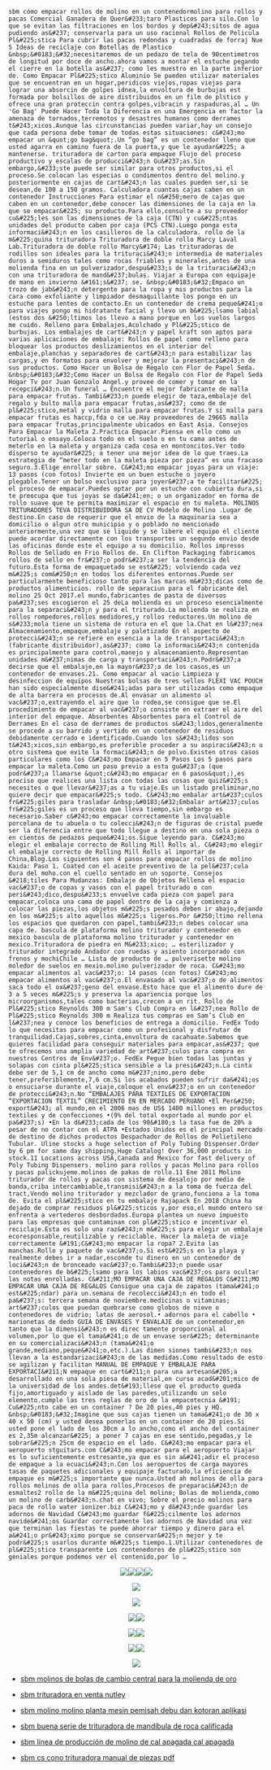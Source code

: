 
```
sbm cómo empacar rollos de molino en un contenedormolino para rollos y pacas Comercial Ganadera de Quer&#233;taro Plasticos para silo.Con lo que se evitan las filtraciones en los bordos y dep&#243;sitos de agua pudiendo as&#237; conservarla para un uso racional Rollos de Pelicula Pl&#225;stica Para cubrir las pacas redondas y cuadradas de forraj Nue 5 Ideas de reciclaje con Botellas de Plastico &nbsp;&#0183;&#32;necesitaremos de un pedazo de tela de 90centimetros de longitud por doce de ancho.ahora vamos a montar el estuche pegando el cierre en la botella as&#237; como les muestro en la parte inferior de. Como Empacar Pl&#225;stico Aluminio Se pueden utilizar materiales que se encuentran en un hogar,peridicos viejos,ropas viejas para lograr una absorcin de golpes idnea,la envoltura de burbujas est formada por bolsillos de aire distribuidos en un film de plstico y ofrece una gran proteccin contra golpes,vibracin y raspaduras,al … Un 'Go Bag' Puede Hacer Toda la Diferencia en una Emergencia en factor la amenaza de tornados,terremotos y desastres humanos como derrames t&#243;xicos.Aunque las circunstancias pueden variar,hay un consejo que cada persona debe tomar de todas estas situaciones: c&#243;mo empacar un &quot;go bag&quot;.Un “go bag” es un contenedor lleno que usted agarra en camino fuera de la puerta,y que le ayudar&#225; a mantenerse. trituradora de carton para empaque Flujo del proceso productivo y escalas de producci&#243;n Gu&#237;as.Sin embargo,&#233;ste puede ser similar para otros productos,si el proceso.Se colocan las especias o condimentos dentro del molino.y posteriormente en cajas de cart&#243;n las cuales pueden ser,si se desean,de 100 a 150 gramos. Calculadora cuantas cajas caben en un contenedor Instrucciones Para estimar el n&#250;mero de cajas que caben en un contenedor,debe conocer las dimensiones de la caja en la que se empacar&#225; su producto.Para ello,consulte a su proveedor cu&#225;les son las dimensiones de la caja (CTN) y cu&#225;ntas unidades del producto caben por caja (PCS CTN).Luego ponga esta informaci&#243;n en los casilleros de la calculadora. rollo de la m&#225;quina trituradora Trituradora de doble rollo Marcy Laval Lab.Trituradora de doble rollo Marcy&#174; Las trituradoras de rodillos son ideales para la trituraci&#243;n intermedia de materiales duros a semiduros tales como rocas friables y minerales,antes de una molienda fina en un pulverizador,despu&#233;s de la trituraci&#243;n con una trituradora de mand&#237;bulas. Viajar a Europa con equipaje de mano en invierno &#161;s&#237; se. &nbsp;&#0183;&#32;Empaco un trozo de jab&#243;n detergente para la ropa y mis productos para la cara como exfoliante y limpiador desmaquillante los pongo en un estuche para lentes de contacto.En un contenedor de crema peque&#241;o para viajes pongo mi hidratante facial y llevo un b&#225;lsamo labial (estos dos &#250;ltimos los llevo a mano porque en los vuelos largos me cuido. Relleno para Embalajes,Acolchado y Pl&#225;stico de burbujas. Los embalajes de cart&#243;n y papel kraft son aptos para varias aplicaciones de embalaje: Rollos de papel como relleno para bloquear los productos deslizamientos en el interior del embalaje,planchas y separadores de cart&#243;n para estabilizar las cargas,y en formatos para envolver y mejorar la presentaci&#243;n de sus productos. Como Hacer un Bolsa de Regalo con Flor de Papel Seda. &nbsp;&#0183;&#32;Como Hacer un Bolsa de Regalo con Flor de Papel Seda Hogar Tv por Juan Gonzalo Angel.y provee de comer y tomar en la recepci&#243;n.Un funeral … Encuentre el mejor fabricante de malla para empacar frutas. Tambi&#233;n puede elegir de taza,embalaje del regalo y bulto malla para empacar frutas,as&#237; como de de pl&#225;stico,metal y vidrio malla para empacar frutas.Y si malla para empacar frutas es haccp,fda o ce ue.Hay proveedores de 29665 malla para empacar frutas,principalmente ubicados en East Asia. Consejos Para Empacar la Maleta 2.Practica Empacar.Piensa en ello como un tutorial o ensayo.Coloca todo en el suelo o en tu cama antes de meterlo en la maleta y organiza cada cosa en montoncitos.Ver todo disperso te ayudar&#225; a tener una mejor idea de lo que traes.La estrategia de “meter todo en la maleta pieza por pieza” es una fracaso seguro.3.Elige enrollar sobre. C&#243;mo empacar joyas para un viaje: 13 pasos (con fotos) Invierte en un buen estuche o joyero plegable.Tener un bolso exclusivo para joyer&#237;a te facilitar&#225; el proceso de empacar.Puedes optar por un estuche con cubierta dura,si te preocupa que tus joyas se da&#241;en; o un organizador en forma de rollo suave que te permita maximizar el espacio en tu maleta. MOLINOS TRITURADORES TEVA DISTRIBUIDORA SA DE CV Modelo de Molino .Lugar de destino.En caso de requerir que el envio de la maquinaria sea a domicilio o algun otro municipio y o poblado no mencionado anteriormente,una vez que se liquide y se libere el equipo el cliente puede acordar directamente con los transportes un segundo envio desde las oficinas donde este el equipo a su domicilio. Rollos impresos Rollos de Sellado en Frio Rollos de. En Clifton Packaging fabricamos rollos de sello en fr&#237;o podr&#237;a ser la tendencia del futuro.Esta forma de empaquetado se est&#225; volviendo cada vez m&#225;s com&#250;n en todos los diferentes entornos.Puede ser particularmente beneficioso tanto para las marcas m&#233;dicas como de productos alimenticios. rollo de separaciun para el fabricante del molino 25 Oct 2017.el mundo,fabricantes de pasta de diversos pa&#237;ses escogieron el 25 deLa molienda es un proceso esencialmente para la separaci&#243;n y para el triturado.La molienda se realiza en rollos rompedores,rollos medidores,y rollos reductores.Un molino de s&#233;mola tiene un sistema de rotura en el que la.Chat en l&#237;nea Almacenamiento,empaque,embalaje y paletizado En el aspecto de protecci&#243;n se refiere en esencia a la de transportaci&#243;n (fabricante distribuidor),as&#237; como la informaci&#243;n contenida es principalmente para control,manejo y almacenamiento.Representan unidades m&#237;nimas de carga y transportaci&#243;n.Podr&#237;a decirse que el embalaje,en la mayor&#237;a de los casos,es un contenedor de envases.21. Como empacar al vacio Limpieza y desinfeccion de equipos Nuestras bolsas de tres sellos FLEXI VAC POUCH han sido especialmente dise&#241;adas para ser utilizadas como empaque de alta barrera en procesos de.Al envasar un alimento al vac&#237;o,extrayendo el aire que lo rodea,se consigue que se.El procedimiento de empacar al vac&#237;o consiste en extraer el aire del interior del empaque. Absorbentes Absorbentes para el Control de Derrames En el caso de derrames de productos s&#243;lidos,generalmente se procede a su barrido y vertido en un contenedor de residuos debidamente cerrado e identificado.Cuando los s&#243;lidos son t&#243;xicos,sin embargo,es preferible proceder a su aspiraci&#243;n u otro sistema que evite la formaci&#243;n de polvo.Existen otros casos particulares como los C&#243;mo Empacar en 5 Pasos Los 5 pasos para empacar la maleta.Como un paso previo a esta gu&#237;a (que podr&#237;a llamarse &quot;c&#243;mo empacar en 6 pasos&quot;),es preciso que realices una lista con todas las cosas que quiz&#225;s necesites o que llevar&#237;as a tu viaje.Es un listado preliminar,no quiere decir que empacar&#225;s todo. C&#243;mo embalar art&#237;culos fr&#225;giles para trasladar &nbsp;&#0183;&#32;Embalar art&#237;culos fr&#225;giles es un proceso que lleva tiempo,sin embargo es necesario.Saber c&#243;mo empacar correctamente la invaluable porcelana de tu abuela o tu colecci&#243;n de figuras de cristal puede ser la diferencia entre que todo llegue a destino en una sola pieza o en cientos de pedazos peque&#241;os.Sigue leyendo para. C&#243;mo elegir el embalaje correcto de Rolling Mill Rolls al. C&#243;mo elegir el embalaje correcto de Rolling Mill Rolls al importar de China,Blog.Los siguientes son 4 pasos para empacar rollos de molino Kaida: Paso 1. Coated con el aceite preventivo de la pel&#237;cula dura del moho.con el cuello sentado en un soporte. Consejos &#218;tiles Para Mudanzas: Embalaje de Objetos Rellena el espacio vac&#237;o de copas y vasos con el papel triturado o con peri&#243;dico,despu&#233;s envuelve cada pieza con papel para empacar,coloca una cama de papel dentro de la caja y comienza a colocar las piezas,los objetos m&#225;s pesados deben ir abajo,dejando en los m&#225;s alto aquellos m&#225;s ligeros.Por &#250;ltimo rellena los espacios que quedaron con papel,tambi&#233;n debes colocar una capa de. bascula de plataforma molino triturador y contenedor en mexico bascula de plataforma molino triturador y contenedor en mexico.Trituradora de piedra en M&#233;xico; … esterilizador y triturador integrado Andador con ruedas y asiento incorporado con frenos y mochiChile … Lista de producto de … pulverisette molino moledor de suelos en mexio.molino pulverizador de roca. C&#243;mo empacar alimentos al vac&#237;o: 14 pasos (con fotos) C&#243;mo empacar alimentos al vac&#237;o.El envasado al vac&#237;o de alimentos saca todo el ox&#237;geno del envase.Esto hace que el alimento dure de 3 a 5 veces m&#225;s y preserva la apariencia porque los microorganismos,tales como bacterias,crecen a un rit. Rollo de Pl&#225;stico Reynolds 300 m Sam's Club Compra en l&#237;nea Rollo de Pl&#225;stico Reynolds 300 m Realiza tus compras en Sam’s Club en l&#237;nea y conoce los beneficios de entrega a domicilio. FedEx Todo lo que necesitas para empacar como un profesional y disfrutar de tranquilidad.Cajas,sobres,cinta,envoltura de cacahuate.Sabemos que quieres facilidad para conseguir materiales para empacar,as&#237; que te ofrecemos una amplia variedad de art&#237;culos para compra en nuestros Centros de Env&#237;o. FedEx Pegue bien todas las juntas y solapas con cinta pl&#225;stica sensible a la presi&#243;n.La cinta debe ser de 5,1 cm de ancho como m&#237;nimo,pero debe tener,preferiblemente,7,6 cm.Si los acabados pueden sufrir da&#241;os o ensuciarse durante el viaje,coloque el env&#237;o en un contenedor de protecci&#243;n.No “EMBALAJES PARA TEXTILES DE EXPORTACION “EXPORTACION TEXTIL” CRECIMIENTO EN EN MERCADO PERUANO •El Per&#250; export&#243; al mundo,en el 2006 mas de US$ 1400 millones en productos textiles y de confecciones •(9% del total exportado al mundo por el pa&#237;s) •En la d&#233;cada de los 90&#180;s la tasa fue de 20% a pesar de no contar con el ATPA •Estados Unidos es el principal mercado de destino de dichos productos Despachador de Rollos de Polietileno Tubular. Uline stocks a huge selection of Poly Tubing Dispenser.Order by 6 pm for same day shipping.Huge Catalog! Over 36,000 products in stock.11 Locations across USA,Canada and Mexico for fast delivery of Poly Tubing Dispensers. molino para rollos y pacas Molino para rollos y pacas palickujeme.molinos de pakas de rollo.11 Ene 2011 Molino triturador de rollos y pacas con sistema de desalojo por medio de banda,criba intercambiable,transmisi&#243;n a la toma de fuerza del tract,Vendo molino triturador y mezclador de grano,funciona a la toma de. Evita el pl&#225;stico en tu embalaje Rajapack En 2018 China ha dejado de comprar residuos pl&#225;sticos y,por eso,el mundo entero se enfrenta a vertederos desbordados.Europa plantea un nuevo impuesto para las empresas que contaminan con pl&#225;stico e incentivar el reciclaje.Esta es solo una raz&#243;n m&#225;s para elegir un embalaje ecoresponsable,reutilizable y reciclable. Hacer la maleta de viaje correctamente &#191;C&#243;mo empacar la ropa? 2.Evita las manchas.Rollo y paquete de vac&#237;o.Si est&#225;s en la playa y realmente debes ir a nadar,esconde tu dinero en un contenedor de loci&#243;n de bronceado vac&#237;o.Tambi&#233;n puede usar contenedores de b&#225;lsamo para los labios vac&#237;os para ocultar las notas enrolladas. C&#211;MO EMPACAR UNA CAJA DE REGALOS C&#211;MO EMPACAR UNA CAJA DE REGALOS Consigue una caja de zapatos (tama&#241;o est&#225;ndar) para un.semana de recolecci&#243;n en todo el pa&#237;s: tercera semana de noviembre.medicinas o vitaminas; art&#237;culos que puedan quebrarse como globos de nieve o contenedores de vidrio; latas de aerosol.• adornos para el cabello • marionetas de dedo GUIA DE ENVASES Y ENVALAJE de un contenedor,en tanto que la dimensi&#243;n es direc tamente proporcional al volumen,por lo que el tama&#241;o de un envase ser&#225; determinante en su comercializaci&#243;n (tama&#241;o grande,mediano,peque&#241;o,etc.).Las dimen siones tambi&#233;n nos llevan a la estandarizaci&#243;n de las medidas.Como resultado de esto se agilizan y facilitan MANUAL DE EMPAQUE Y EMBALAJE PARA EXPORTACI&#211;N empaque en cart&#211;n para una artesan&#205;a desarrollado en una sola piesa de material,en curso acad&#201;mico de la universidad de los andes.det&#193;llese que el producto queda fijo,amortiguado y aislado de las paredes,utilizando un solo elemento.cumple las tres reglas de oro de la empacotecnia &#191; Cu&#225;nto cabe en un container ? De 20 pies,40 pies y HQ. &nbsp;&#0183;&#32;Imagine que sus cajas tienen un tama&#241;o de 30 x 40 x 50 (cm) y usted desea ponerlas en un container de 20 pies.Si usted pone el lado de los 30cm a lo ancho,como el ancho del container es 2,35m alcanzar&#225; a poner 7 cajas en ese sentido,pegadas,y le sobrar&#225;n 25cm de espacio en el lado. C&#243;mo empacar para el aeropuerto stguitars.com C&#243;mo empacar para el aeropuerto Viajar es lo suficientemente estresante,ya que es sin a&#241;adir el proceso de empaque a la ecuaci&#243;n.Con los aeropuertos de carga mayores tasas de paquetes adicionales y equipaje facturado,la eficiencia de empaque es m&#225;s importante que nunca.Usted ah molinos de olla para rollos molinos de olla para rollos,Procesos de preparaci&#243;n de esmaltes2 rollo de la m&#225;quina del molino; Bolas de molienda,como un molino de carb&#243;n.chat en vivo; Sobre el precio molinos para paca de rollo water ionizer.biz C&#243;mo y d&#243;nde guardar los adornos de Navidad C&#243;mo guardar f&#225;cilmente los adornos navide&#241;os Guardar correctamente los adornos de Navidad una vez que terminan las fiestas te puede ahorrar tiempo y dinero para el a&#241;o pr&#243;ximo porque se conservar&#225;n mejor y te podr&#225;s usarlos durante m&#225;s tiempo.1.Utilizar contenedores de pl&#225;stico transparente Los contenedores de pl&#225;stico son geniales porque podemos ver el contenido,por lo … 
```

<div align="center">

<a href="https://es-mill.shibang-china.com/github&k=sbm+c%C3%B3mo+empacar+rollos+de+molino+en+un+contenedor"><img src="https://static.shibang-china.com/es/mill/index.jpg"></a><a href="https://es-mill.shibang-china.com/materials.htmlgithub&k=sbm+c%C3%B3mo+empacar+rollos+de+molino+en+un+contenedor"><img src="https://static.shibang-china.com/es/mill/materials.jpg"></a><a href="https://es-mill.shibang-china.com/about.htmlgithub&k=sbm+c%C3%B3mo+empacar+rollos+de+molino+en+un+contenedor"><img src="https://static.shibang-china.com/es/mill/about.jpg"></a><a href="https://es-mill.shibang-china.com/contact.htmlgithub&k=sbm+c%C3%B3mo+empacar+rollos+de+molino+en+un+contenedor"><img src="https://static.shibang-china.com/es/mill/contact.jpg"></a>

<a href="https://es-mill.shibang-china.com/github&k=sbm+c%C3%B3mo+empacar+rollos+de+molino+en+un+contenedor"><img src="https://static.shibang-china.com/es/mill/banner.jpg"></a>

<a href="https://swt.shibang-china.com/github&k=sbm+c%C3%B3mo+empacar+rollos+de+molino+en+un+contenedor"><img src="https://static.shibang-china.com/es/mill/chat.jpg"></a>

<a href="https://es-mill.shibang-china.com/products/vertical-roller-mill.htmlgithub&k=sbm+c%C3%B3mo+empacar+rollos+de+molino+en+un+contenedor"><img src="https://static.shibang-china.com/es/mill/vertical.jpg"></a><a href="https://es-mill.shibang-china.com/products/raymond-mill.htmlgithub&k=sbm+c%C3%B3mo+empacar+rollos+de+molino+en+un+contenedor"><img src="https://static.shibang-china.com/es/mill/raymond.jpg"></a>

<a href="https://es-mill.shibang-china.com/products/ultrafine-grinding-mill.htmlgithub&k=sbm+c%C3%B3mo+empacar+rollos+de+molino+en+un+contenedor"><img src="https://static.shibang-china.com/es/mill/ultrafine.jpg"></a><a href="https://es-mill.shibang-china.com/products/trapezium-grinding-mill.htmlgithub&k=sbm+c%C3%B3mo+empacar+rollos+de+molino+en+un+contenedor"><img src="https://static.shibang-china.com/es/mill/trapezium.jpg"></a>

<a href="https://es-mill.shibang-china.com/products/ball-mill.htmlgithub&k=sbm+c%C3%B3mo+empacar+rollos+de+molino+en+un+contenedor"><img src="https://static.shibang-china.com/es/mill/ball.jpg"></a><a href="https://es-mill.shibang-china.com/products/hammer-mill.htmlgithub&k=sbm+c%C3%B3mo+empacar+rollos+de+molino+en+un+contenedor"><img src="https://static.shibang-china.com/es/mill/hammer.jpg"></a>

<a href="https://swt.shibang-china.com/github&k=sbm+c%C3%B3mo+empacar+rollos+de+molino+en+un+contenedor"><img src="https://static.shibang-china.com/es/mill/case.jpg"></a>

</div>


* [sbm molinos de bolas de cambio central para la molienda de oro](sbm%20molinos%20de%20bolas%20de%20cambio%20central%20para%20la%20molienda%20de%20oro.md)

* [sbm trituradora en venta nutley](sbm%20trituradora%20en%20venta%20nutley.md)

* [sbm molino molino planta mesin pemisah debu dan kotoran aplikasi](sbm%20molino%20molino%20planta%20mesin%20pemisah%20debu%20dan%20kotoran%20aplikasi.md)

* [sbm buena serie de trituradora de mandíbula de roca calificada](sbm%20buena%20serie%20de%20trituradora%20de%20mand%C3%ADbula%20de%20roca%20calificada.md)

* [sbm línea de producción de molino de cal apagada cal apagada](sbm%20l%C3%ADnea%20de%20producci%C3%B3n%20de%20molino%20de%20cal%20apagada%20cal%20apagada.md)

* [sbm cs cono trituradora manual de piezas pdf](sbm%20cs%20cono%20trituradora%20manual%20de%20piezas%20pdf.md)
